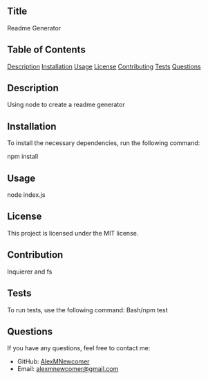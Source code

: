 

## Title
Readme Generator

## Table of Contents
[Description](#description)
[Installation](#installation)
[Usage](#usage)
[License](#license)
[Contributing](#contributing)
[Tests](#tests)
[Questions](#questions)

## Description
Using node to create a readme generator

## Installation
To install the necessary dependencies, run the following command:

npm install

## Usage
node index.js

## License
This project is licensed under the MIT license.

## Contribution
Inquierer and fs

## Tests
To run tests, use the following command:
Bash/npm test

## Questions
If you have any questions, feel free to contact me:
- GitHub: [AlexMNewcomer](https://github.com/AlexMNewcomer)
- Email: alexmnewcomer@gmail.com
    